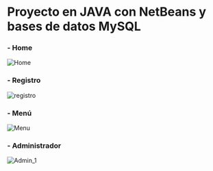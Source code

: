 # **Proyecto en JAVA con NetBeans y bases de datos MySQL**

### **- Home**


![Home](https://user-images.githubusercontent.com/21206529/152626392-44941ee4-de47-4144-bc35-9b5bc942cc23.png)

### **- Registro**


![registro](https://user-images.githubusercontent.com/21206529/152626412-735b75e1-e3b0-42b3-b898-7223c43f86e1.png)

### **- Menú**


![Menu](https://user-images.githubusercontent.com/21206529/152626432-8f30aede-2bb0-4ab3-9d0c-093639aa2852.png)

### **- Administrador**



![Admin_1](https://user-images.githubusercontent.com/21206529/152626438-974eed3e-096b-47d8-9ee2-968453f4773d.png)
